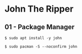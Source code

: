 # John The Ripper

## 01 - Package Manager

```
$ sudo apt install -y john

$ sudo pacman -S --noconfirm john
```